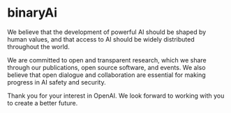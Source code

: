 # binaryAi
We believe that the development of powerful AI should be shaped by human values, and that access to AI should be widely distributed throughout the world.

We are committed to open and transparent research, which we share through our publications, open source software, and events. We also believe that open dialogue and collaboration are essential for making progress in AI safety and security.

Thank you for your interest in OpenAI. We look forward to working with you to create a better future.
